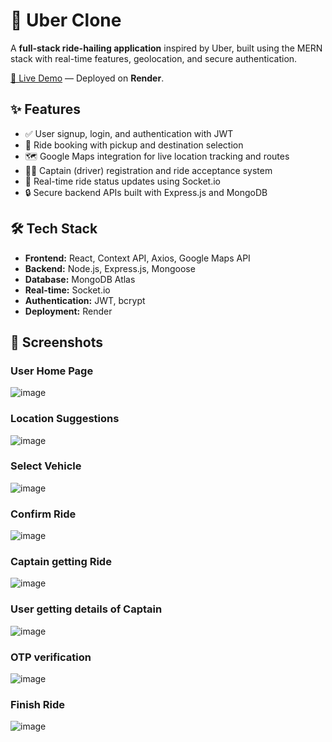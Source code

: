 # 🚗 Uber Clone

A **full-stack ride-hailing application** inspired by Uber, built using the MERN stack with real-time features, geolocation, and secure authentication.

[🔗 Live Demo](https://uber-clone-frontend-hhwd.onrender.com) — Deployed on **Render**.

## ✨ Features

- ✅ User signup, login, and authentication with JWT  
- 🚕 Ride booking with pickup and destination selection  
- 🗺️ Google Maps integration for live location tracking and routes  
- 👨‍✈️ Captain (driver) registration and ride acceptance system  
- 🔄 Real-time ride status updates using Socket.io  
- 🔒 Secure backend APIs built with Express.js and MongoDB

## 🛠️ Tech Stack

- **Frontend:** React, Context API, Axios, Google Maps API  
- **Backend:** Node.js, Express.js, Mongoose  
- **Database:** MongoDB Atlas  
- **Real-time:** Socket.io  
- **Authentication:** JWT, bcrypt  
- **Deployment:** Render

## 📸 Screenshots

### User Home Page
![image](https://github.com/user-attachments/assets/9d4e7df7-8395-42ed-b398-0c342e0f4162)

### Location Suggestions
![image](https://github.com/user-attachments/assets/e3011921-1af2-49c3-8f78-ae0376b1136f)

### Select Vehicle
![image](https://github.com/user-attachments/assets/0a797783-9bba-4e7b-a381-6b7dda8e7180)

### Confirm Ride
![image](https://github.com/user-attachments/assets/7deb2ae1-8fdf-487b-ad81-271e5d7ac88e)

### Captain getting Ride
![image](https://github.com/user-attachments/assets/e879b44c-3d48-4302-aed1-abb94e1b799a)

### User getting details of Captain
![image](https://github.com/user-attachments/assets/35b37285-4174-4744-960e-805263804329)

### OTP verification
![image](https://github.com/user-attachments/assets/0fc932c1-c8b6-4f13-a778-1d939f70ecaf)

### Finish Ride
![image](https://github.com/user-attachments/assets/7ce72a71-961f-4ec0-a040-9a2bd1d097c9)
